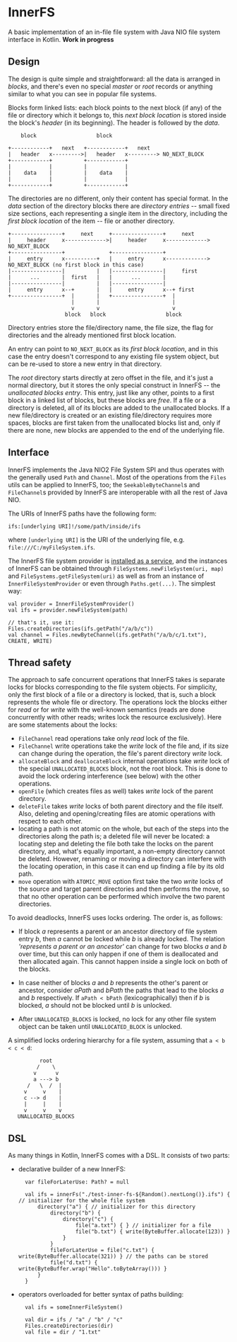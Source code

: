 # InnerFS
A basic implementation of an in-file file system with Java NIO file system interface in Kotlin. **Work in progress**

## Design

The design is quite simple and straightforward: all the data is arranged in *blocks*, and there's even no 
special *master* or *root* records or anything similar to what you can see in popular file systems.

Blocks form linked lists: each block points to the next block (if any) of the file or directory which it belongs to, 
this *next block location* is stored inside the block's *header* (in its beginning). The header is followed by the *data*.

        block                   block

    +------------+   next   +------------+   next
    |   header   x--------->|   header   x---------> NO_NEXT_BLOCK
    +------------+          +------------+   
    |            |          |            |
    |    data    |          |    data    |
    |            |          |            |
    +------------+          +------------+
    
The directories are no different, only their content has special format. 
In the *data* section of the directory blocks there are *directory entries* -- small fixed size sections, each representing a single
item in the directory, including the *first block location* of the item -- file or another directory.

    +----------------+     next     +----------------+     next
    |     header     x------------->|     header     x-------------> NO_NEXT_BLOCK
    +----------------+              +----------------+                  
    |     entry      x----------+   |     entry      x-------------> NO_NEXT_BLOCK (no first block in this case)
    |----------------|          |   |----------------|     first 
    |      ...       |  first   |   |      ...       |
    |----------------|          |   |----------------|
    |     entry      x--+       |   |     entry      x--+ first
    +----------------+  |       |   +----------------+  |
                        |       |                       |
                        v       v                       v
                      block   block                   block
 
Directory entries store the file/directory name, the file size, the flag for directories and the already mentioned first block location.
    
An entry can point to `NO_NEXT_BLOCK` as its *first block location*, and in this case the entry doesn't correspond 
to any existing file system object, but can be re-used to store a new entry in that directory.

The *root* directory starts directly at zero offset in the file, and it's just a normal directory, but it stores the only 
special construct in InnerFS -- the *unallocated blocks entry*. This entry, just like any other, points to a first block in a linked 
list of blocks, but these blocks are *free*. If a file or a directory is deleted, all of its blocks are added to the unallocated blocks.
If a new file/directory is created or an existing file/directory requires more spaces, blocks are first taken from the unallocated blocks 
list and, only if there are none, new blocks are appended to the end of the underlying file.

## Interface

InnerFS implements the Java NIO2 File System SPI and thus operates with the generally used `Path` and `Channel`. Most of the operations
from the `Files` utils can be applied to InnerFS, too; the `SeekableByteChannel`s and `FileChannel`s provided by InnerFS are interoperable
with all the rest of Java NIO.

The URIs of InnerFS paths have the following form:

    ifs:[underlying URI]!/some/path/inside/ifs
    
where `[underlying URI]` is the URI of the underlying file, e.g. `file:///C:/myFileSystem.ifs`.

The InnerFS file system provider is [installed as a service](https://docs.oracle.com/javase/7/docs/api/java/nio/file/FileSystems.html), 
and the instances of InnerFS can be obtained through `FileSystems.newFileSystem(uri, map)` and `FileSystems.getFileSystem(uri)` as well as
from an instance of `InnerFileSystemProvider` or even through `Paths.get(...)`. The simplest way:

    val provider = InnerFileSystemProvider()
    val ifs = provider.newFileSystem(path)
    
    // that's it, use it:
    Files.createDirectories(ifs.getPath("/a/b/c"))
    val channel = Files.newByteChannel(ifs.getPath("/a/b/c/1.txt"), CREATE, WRITE)

## Thread safety

The approach to safe concurrent operations that InnerFS takes is separate locks for blocks corresponding to the file system objects. For simplicity, only the first block of a file or a directory is locked, that is, such a block represents the whole file or directory. The operations lock the blocks either for *read* or for *write* with the well-known semantics (reads are done concurrently with other reads; writes lock the resource exclusively). Here are some statements about the locks:

* `FileChannel` read operations take only *read* lock of the file.
* `FileChannel` write operations take the *write* lock of the file and, if its size can change during the operation, the file's parent directory *write* lock.
* `allocateBlock` and `deallocateBlock` internal operations take *write* lock of the special `UNALLOCATED_BLOCKS` block, not the root block. This is done to avoid the lock ordering interference (see below) with the other operations.
* `openFile` (which creates files as well) takes *write* lock of the parent directory.
* `deleteFile` takes *write* locks of both parent directory and the file itself. Also, deleting and opening/creating files are atomic operations with respect to each other.
* locating a path is not atomic on the whole, but each of the steps into the directories along the path is; a deleted file will never be located: a locating step and deleting the file both take the locks on the parent directory, and, what's equally important, a non-empty directory cannot be deleted. However, renaming or moving a directory can interfere with the locating operation, in this case it can end up finding a file by its old path.
* `move` operation with `ATOMIC_MOVE` option first take the two *write* locks of the source and target parent directories and then performs the move, so that no other operation can be performed which involve the two parent directories.

To avoid deadlocks, InnerFS uses locks ordering. The order is, as follows:

* If block *a* represents a parent or an ancestor directory of file system entry *b*, then *a* cannot be locked while *b* is already locked. The relation *'represents a parent or an ancestor'* can change for two blocks *a* and *b* over time, but this can only happen if one of them is deallocated and then allocated again. This cannot happen inside a single lock on both of the blocks.

* In case neither of blocks *a* and *b* represents the other's parent or ancestor, consider *aPath* and *bPath* the paths that
 lead to the blocks *a* and *b* respectively. If `aPath < bPath` (lexicographically) then if *b* is blocked, *a* should not
 be blocked until *b* is unlocked.

* After `UNALLOCATED_BLOCKS` is locked, no lock for any other file system object can be taken until `UNALLOCATED_BLOCK` is unlocked.

A simplified locks ordering hierarchy for a file system, assuming that `a < b < c < d`:

              root
             /    \
            v      v
            a ---> b 
          /   \  /  |
         v     v    |
         c --> d    |
         |     |    |
         v     v    v
       UNALLOCATED_BLOCKS
      
## DSL

As many things in Kotlin, InnerFS comes with a DSL. It consists of two parts:

* declarative builder of a new InnerFS:

        var fileForLaterUse: Path? = null
        
        val ifs = innerFs("./test-inner-fs-${Random().nextLong()}.ifs") { // initializer for the whole file system
            directory("a") { // initializer for this directory
                directory("b") {
                    directory("c") {
                        file("a.txt") { } // initializer for a file
                        file("b.txt") { write(ByteBuffer.allocate(123)) }
                    }
                }
                fileForLaterUse = file("c.txt") { write(ByteBuffer.allocate(321)) } // the paths can be stored
                file("d.txt") { write(ByteBuffer.wrap("Hello".toByteArray())) }
            }
        }
        
* operators overloaded for better syntax of paths building:

        val ifs = someInnerFileSystem()
        
        val dir = ifs / "a" / "b" / "c"
        Files.createDirectories(dir)
        val file = dir / "1.txt"
